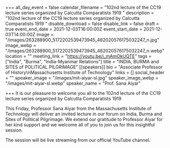 +++
all_day_event = false
calendar_filename = "102nd lecture of the CC19 lecture series organized by Calcutta Comparatists 1919 "
description = "102nd lecture of the CC19 lecture series organized by Calcutta Comparatists 1919 "
disable_download = false
disable_link = false
draft = true
event_end_date = 2021-12-03T16:00:00Z
event_start_date = 2021-12-03T14:00:00Z
image = "/images/263288900_5172202539473945_482020576175032247_n.jpg"
image_webp = "/images/263288900_5172202539473945_482020576175032247_n.webp"
location = ""
meeting_link = "https://youtu.be/i_mAmOkUQTE"
tags = ["India", "Burma", "India-Myanmar Relations"]
title = "INDIA, BURMA and SITES of POLITICAL PILGRIMAGE"
[[speakers]]
bio = "Associate Professor of History\nMassachusetts Institute of Technology"
links = []
social_header = ""
speaker_image = "/images/mit-aiyar-sl.jpg"
speaker_image_webp = "/images/mit-aiyar-sl.webp"
speaker_name = "Prof. Sana Aiyar"

+++
It is our pleasure to welcome you all to the 102nd lecture of the CC19 lecture series organized by Calcutta Comparatists 1919

This Friday, Professor Sana Aiyar from the Massachusetts Institute of Technology will deliver an invited lecture in our forum on India, Burma and Sites of Political Pilgrimage. We extend our gratitude to Professor Aiyar for her kind support and we welcome all of you to join us for this insightful session.

The session will be live streaming from our official YouTube channel.